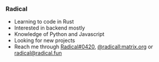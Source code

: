 ### Radical

- Learning to code in Rust
- Interested in backend mostly
- Knowledge of Python and Javascript
- Looking for new projects
- Reach me through <a href="https://discord.com">Radical#0420</a>, <a href="https://matrix.org">@radicall:matrix.org</a> or <a href="mailto:radical@radical.fun">radical@radical.fun</a>
